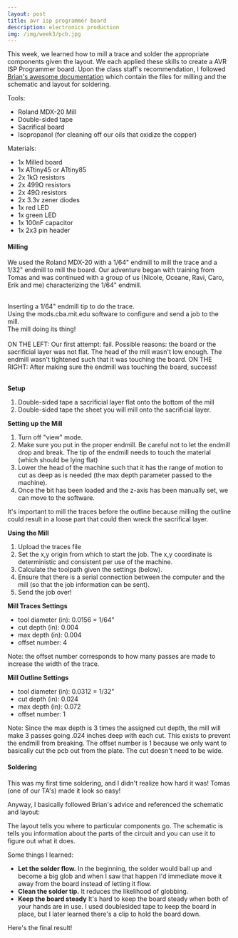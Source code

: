 ```yaml
---
layout: post
title: avr isp programmer board
description: electronics production
img: /img/week3/pcb.jpg
---
```


This week, we learned how to mill a trace and solder the appropriate components given the layout. We each applied these skills to create a AVR ISP Programmer board. Upon the class staff's recommendation, I followed [Brian's awesome documentation](http://fab.cba.mit.edu/classes/863.16/doc/projects/ftsmin/index.html) which contain the files for milling and the schematic and layout for soldering.

Tools:
* Roland MDX-20 Mill
* Double-sided tape
* Sacrifical board
* Isopropanol (for cleaning off our oils that oxidize the copper)

Materials:
* 1x Milled board
* 1x ATtiny45 or ATtiny85
* 2x 1kΩ resistors
* 2x 499Ω resistors
* 2x 49Ω resistors
* 2x 3.3v zener diodes
* 1x red LED
* 1x green LED
* 1x 100nF capacitor
* 1x 2x3 pin header

#### Milling
We used the Roland MDX-20 with a 1/64" endmill to mill the trace and a 1/32" endmill to mill the board. Our adventure began with training from Tomas and was continued with a group of us (Nicole, Oceane, Ravi, Caro, Erik and me) characterizing the 1/64" endmill.

<div class="img_row">
	<img class="col one" src="{{ site.baseurl }}/img/week3/teamwork.jpg" alt="" title="nicole and ravi working together to change endmill"/>
	<img class="col one" src="{{ site.baseurl }}/img/week3/mods_software.jpg" alt="" title="software for configuring and sending mill job"/>
	<img class="col one" src="{{ site.baseurl }}/img/week3/mill.jpg" alt="" title="mill working"/>
</div>
<div class="col one caption">
	Inserting a 1/64" endmill tip to do the trace.
</div>
<div class="col one caption">
	Using the mods.cba.mit.edu software to configure and send a job to the mill.
</div>
<div class="col one caption">
	The mill doing its thing!
</div>


<div class="img_row">
	<img class="col two" src="{{ site.baseurl }}/img/week3/endmill_fail.jpg" alt="" title="first attempt at characterizing the endmill"/>
	<img class="col one" src="{{ site.baseurl }}/img/week3/group_test.jpg" alt="" title="successful characterization of endmill"/>
</div>
<div class="col three caption">
	ON THE LEFT:
	Our first attempt: fail. Possible reasons: the board or the sacrificial layer was not flat. The head of the mill wasn't low enough. The endmill wasn't tightened such that it was touching the board.
	ON THE RIGHT:
	After making sure the endmill was touching the board, success!
</div>

<div>
<img class="col three" src="{{ site.baseurl }}/img/week3/fts_mini_traces.png" alt="" title="the traces"/>
<img class="col three" src="{{ site.baseurl }}/img/week3/fts_mini_cut.png" alt="" title="the board outline"/>
</div>


__Setup__
1. Double-sided tape a sacrificial layer flat onto the bottom of the mill
2. Double-sided tape the sheet you will mill onto the sacrificial layer.

__Setting up the Mill__
1. Turn off "view" mode.
2. Make sure you put in the proper endmill. Be careful not to let the endmill drop and break. The tip of the endmill needs to touch the material (which should be lying flat)
3. Lower the head of the machine such that it has the range of motion to cut as deep as is needed (the max depth parameter passed to the machine).
4. Once the bit has been loaded and the z-axis has been manually set, we can move to the software.

It's important to mill the traces before the outline because milling the outline could result in a loose part that could then wreck the sacrifical layer.

__Using the Mill__
1. Upload the traces file
2. Set the x,y origin from which to start the job. The x,y coordinate is deterministic and consistent per use of the machine.
3. Calculate the toolpath given the settings (below).
4. Ensure that there is a serial connection between the computer and the mill (so that the job information can be sent).
5. Send the job over!

__Mill Traces Settings__

* tool diameter (in): 0.0156 = 1/64"
* cut depth (in): 0.004
* max depth (in): 0.004
* offset number: 4

Note: the offset number corresponds to how many passes are made to increase the width of the trace.

__Mill Outline Settings__

* tool diameter (in): 0.0312 = 1/32"
* cut depth (in): 0.024
* max depth (in): 0.072
* offset number: 1

Note: Since the max depth is 3 times the assigned cut depth, the mill will make 3 passes going .024 inches deep with each cut. This exists to prevent the endmill from breaking. The offset number is 1 because we only want to basically cut the pcb out from the plate. The cut doesn't need to be wide.

#### Soldering
This was my first time soldering, and I didn't realize how hard it was! Tomas (one of our TA's) made it look so easy!

Anyway, I basically followed Brian's advice and referenced the schematic and layout:
<img class="col three" src="{{ site.baseurl }}/img/week3/pcb_full.png" alt="" title="using contact paper"/>
<img class="col three" src="{{ site.baseurl }}/img/week3/schematic.png" alt="" title="peeling the vinyl"/>

The layout tells you where to particular components go. The schematic is tells you information about the parts of the circuit and you can use it to figure out what it does.

Some things I learned:
* **Let the solder flow.** In the beginning, the solder would ball up and become a big glob and when I saw that happen I'd immediate move it away from the board instead of letting it flow.
* **Clean the solder tip.** It reduces the likelihood of globbing.
* **Keep the board steady** It's hard to keep the board steady when both of your hands are in use. I used doublesided tape to keep the board in place, but I later learned there's a clip to hold the board down.

Here's the final result!
<div class="img_row">
	<img class="col three" src="{{ site.baseurl }}/img/week3/pcb.jpg" alt="" title="final pcb"/>
</div>
<div class="img_row">
	<img class="col one" src="{{ site.baseurl }}/img/week3/pcb_zoom1.jpg" alt="" title="zoomed in view of pcb"/>
	<img class="col one" src="{{ site.baseurl }}/img/week3/pcb_zoom3.jpg" alt="" title="second zoomed in view of pcb"/>
	<img class="col one" src="{{ site.baseurl }}/img/week3/pcb_zoom2.jpg" alt="" title="third zoomed in view of pcb"/>
</div>

